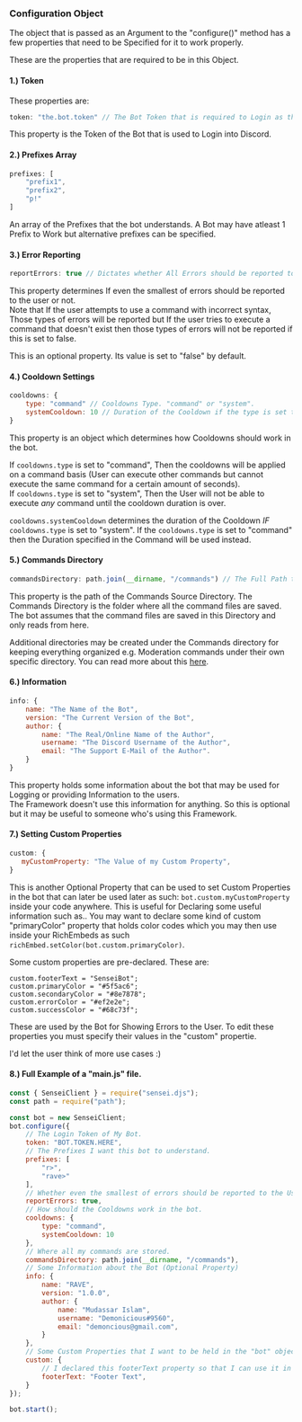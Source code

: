 ### Configuration Object
The object that is passed as an Argument to the "configure()" method has a few properties that need to be Specified for it to work properly.

These are the properties that are required to be in this Object.
#### 1.) Token
These properties are:
```javascript
token: "the.bot.token" // The Bot Token that is required to Login as the Bot.
```
This property is the Token of the Bot that is used to Login into Discord.

#### 2.) Prefixes Array
```javascript
prefixes: [
    "prefix1",
    "prefix2",
    "p!"
]
```
An array of the Prefixes that the bot understands. A Bot may have atleast 1 Prefix to Work but alternative prefixes can be specified.

#### 3.) Error Reporting
```javascript
reportErrors: true // Dictates whether All Errors should be reported to the Discord User or not.
```
This property determines If even the smallest of errors should be reported to the user or not.<br>Note that If the user attempts to use a command with incorrect syntax, Those types of errors will be reported but If the user tries to execute a command that doesn't exist then those types of errors will not be reported if this is set to false.<br>

This is an optional property. Its value is set to "false" by default.

#### 4.) Cooldown Settings
```javascript
cooldowns: {
    type: "command" // Cooldowns Type. "command" or "system".
    systemCooldown: 10 // Duration of the Cooldown if the type is set to "system"
}
```
This property is an object which determines how Cooldowns should work in the bot.<br>

If `cooldowns.type` is set to "command", Then the cooldowns will be applied on a command basis (User can execute other commands but cannot execute the same command for a certain amount of seconds).<br>
If `cooldowns.type` is set to "system", Then the User will not be able to execute *any* command until the cooldown duration is over.
<br>

`cooldowns.systemCooldown` determines the duration of the Cooldown *IF* `cooldowns.type` is set to "system". If the `cooldowns.type` is set to "command" then the Duration specified in the Command will be used instead.

#### 5.) Commands Directory
```javascript
commandsDirectory: path.join(__dirname, "/commands") // The Full Path to the Directory where Command Files are saved.
```
This property is the path of the Commands Source Directory. The Commands Directory is the folder where all the command files are saved. The bot assumes that the command files are saved in this Directory and only reads from here.<br>

Additional directories may be created under the Commands directory for keeping everything organized e.g. Moderation commands under their own specific directory. You can read more about this [here](https://github.com/Demonicious/sensei/wiki/commands).

#### 6.) Information
```javascript
info: {
    name: "The Name of the Bot",
    version: "The Current Version of the Bot",
    author: {
        name: "The Real/Online Name of the Author",
        username: "The Discord Username of the Author",
        email: "The Support E-Mail of the Author".
    }
}
```
This property holds some information about the bot that may be used for Logging or providing Information to the users.<br>
The Framework doesn't use this information for anything. So this is optional but it may be useful to someone who's using this Framework.

#### 7.) Setting Custom Properties
```javascript
custom: {
   myCustomProperty: "The Value of my Custom Property",
}
```
This is another Optional Property that can be used to set Custom Properties in the bot that can later be used later as such: ```bot.custom.myCustomProperty``` inside your code anywhere. This is useful for Declaring some useful information such as.. You may want to declare some kind of custom "primaryColor" property that holds color codes which you may then use inside your RichEmbeds as such ```richEmbed.setColor(bot.custom.primaryColor)```.<br>

Some custom properties are pre-declared. These are:
```
custom.footerText = "SenseiBot";
custom.primaryColor = "#5f5ac6";
custom.secondaryColor = "#8e7878";
custom.errorColor = "#ef2e2e";
custom.successColor = "#68c73f";
```
These are used by the Bot for Showing Errors to the User. To edit these properties you must specify their values in the "custom" propertie.<br>

I'd let the user think of more use cases :)

#### 8.) Full Example of a "main.js" file.

```javascript
const { SenseiClient } = require("sensei.djs");
const path = require("path");

const bot = new SenseiClient;
bot.configure({
    // The Login Token of My Bot.
    token: "BOT.TOKEN.HERE",
    // The Prefixes I want this bot to understand.
    prefixes: [
        "r>",
        "rave>"
    ],
    // Whether even the smallest of errors should be reported to the User or Not.
    reportErrors: true,
    // How should the Cooldowns work in the bot.
    cooldowns: {
        type: "command",
        systemCooldown: 10
    },
    // Where all my commands are stored.
    commandsDirectory: path.join(__dirname, "/commands"),
    // Some Information about the Bot (Optional Property)
    info: {
        name: "RAVE",
        version: "1.0.0",
        author: {
            name: "Mudassar Islam",
            username: "Demonicious#9560",
            email: "demoncious@gmail.com",
        }
    },
    // Some Custom Properties that I want to be held in the "bot" object.
    custom: {
        // I declared this footerText property so that I can use it in my RichEmbeds without typing out everything manually.
        footerText: "Footer Text",
    }
});

bot.start();
```